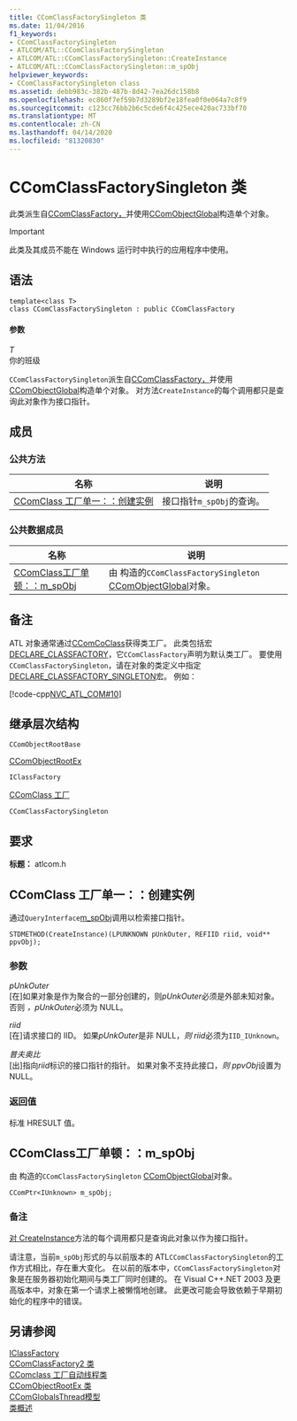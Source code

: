 ```yaml
---
title: CComClassFactorySingleton 类
ms.date: 11/04/2016
f1_keywords:
- CComClassFactorySingleton
- ATLCOM/ATL::CComClassFactorySingleton
- ATLCOM/ATL::CComClassFactorySingleton::CreateInstance
- ATLCOM/ATL::CComClassFactorySingleton::m_spObj
helpviewer_keywords:
- CComClassFactorySingleton class
ms.assetid: debb983c-382b-487b-8d42-7ea26dc158b8
ms.openlocfilehash: ec860f7ef59b7d3289bf2e18fea0f0e064a7c8f9
ms.sourcegitcommit: c123cc76bb2b6c5cde6f4c425ece420ac733bf70
ms.translationtype: MT
ms.contentlocale: zh-CN
ms.lasthandoff: 04/14/2020
ms.locfileid: "81320830"
---
```

# <a name="ccomclassfactorysingleton-class"></a>CComClassFactorySingleton 类

此类派生自[CComClassFactory，](../../atl/reference/ccomclassfactory-class.md)并使用[CComObjectGlobal](../../atl/reference/ccomobjectglobal-class.md)构造单个对象。

> [!IMPORTANT]
> 此类及其成员不能在 Windows 运行时中执行的应用程序中使用。

## <a name="syntax"></a>语法

```
template<class T>
class CComClassFactorySingleton : public CComClassFactory
```

#### <a name="parameters"></a>参数

*T*<br/>
你的班级

`CComClassFactorySingleton`派生自[CComClassFactory，](../../atl/reference/ccomclassfactory-class.md)并使用[CComObjectGlobal](../../atl/reference/ccomobjectglobal-class.md)构造单个对象。 对方法`CreateInstance`的每个调用都只是查询此对象作为接口指针。

## <a name="members"></a>成员

### <a name="public-methods"></a>公共方法

|名称|说明|
|----------|-----------------|
|[CComClass 工厂单一：：创建实例](#createinstance)|接口指针`m_spObj`的查询。|

### <a name="public-data-members"></a>公共数据成员

|名称|说明|
|----------|-----------------|
|[CComClass工厂单顿：：m_spObj](#m_spobj)|由 构造的`CComClassFactorySingleton` [CComObjectGlobal](../../atl/reference/ccomobjectglobal-class.md)对象。|

## <a name="remarks"></a>备注

ATL 对象通常通过[CComCoClass](../../atl/reference/ccomcoclass-class.md)获得类工厂。 此类包括宏[DECLARE_CLASSFACTORY](aggregation-and-class-factory-macros.md#declare_classfactory)，它`CComClassFactory`声明为默认类工厂。 要使用`CComClassFactorySingleton`，请在对象的类定义中指定[DECLARE_CLASSFACTORY_SINGLETON](aggregation-and-class-factory-macros.md#declare_classfactory_singleton)宏。 例如：

[!code-cpp[NVC_ATL_COM#10](../../atl/codesnippet/cpp/ccomclassfactorysingleton-class_1.h)]

## <a name="inheritance-hierarchy"></a>继承层次结构

`CComObjectRootBase`

[CComObjectRootEx](../../atl/reference/ccomobjectrootex-class.md)

`IClassFactory`

[CComClass 工厂](../../atl/reference/ccomclassfactory-class.md)

`CComClassFactorySingleton`

## <a name="requirements"></a>要求

**标题：** atlcom.h

## <a name="ccomclassfactorysingletoncreateinstance"></a><a name="createinstance"></a>CComClass 工厂单一：：创建实例

通过`QueryInterface`[m_spObj](#m_spobj)调用以检索接口指针。

```
STDMETHOD(CreateInstance)(LPUNKNOWN pUnkOuter, REFIID riid, void** ppvObj);
```

### <a name="parameters"></a>参数

*pUnkOuter*<br/>
[在]如果对象是作为聚合的一部分创建的，则*pUnkOuter*必须是外部未知对象。 否则 *，pUnkOuter*必须为 NULL。

*riid*<br/>
[在]请求接口的 IID。 如果*pUnkOuter*是非 NULL，*则 riid*必须为`IID_IUnknown`。

*普夫奥比*<br/>
[出]指向*riid*标识的接口指针的指针。 如果对象不支持此接口，*则 ppvObj*设置为 NULL。

### <a name="return-value"></a>返回值

标准 HRESULT 值。

## <a name="ccomclassfactorysingletonm_spobj"></a><a name="m_spobj"></a>CComClass工厂单顿：：m_spObj

由 构造的`CComClassFactorySingleton` [CComObjectGlobal](../../atl/reference/ccomobjectglobal-class.md)对象。

```
CComPtr<IUnknown> m_spObj;
```

### <a name="remarks"></a>备注

[对 CreateInstance](#createinstance)方法的每个调用都只是查询此对象以作为接口指针。

请注意，当前`m_spObj`形式的与以前版本的 ATL`CComClassFactorySingleton`的工作方式相比，存在重大变化。 在以前的版本中，`CComClassFactorySingleton`对象是在服务器初始化期间与类工厂同时创建的。 在 Visual C++.NET 2003 及更高版本中，对象在第一个请求上被懒惰地创建。 此更改可能会导致依赖于早期初始化的程序中的错误。

## <a name="see-also"></a>另请参阅

[IClassFactory](/windows/win32/api/unknwnbase/nn-unknwnbase-iclassfactory)<br/>
[CComClassFactory2 类](../../atl/reference/ccomclassfactory2-class.md)<br/>
[CComclass 工厂自动线程类](../../atl/reference/ccomclassfactoryautothread-class.md)<br/>
[CComObjectRootEx 类](../../atl/reference/ccomobjectrootex-class.md)<br/>
[CComGlobalsThread模型](atl-typedefs.md#ccomglobalsthreadmodel)<br/>
[类概述](../../atl/atl-class-overview.md)
